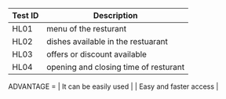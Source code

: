 |Test ID  |    Description  |  
-------------|-----------------------------------
|HL01     | menu of the resturant                    | 
|HL02     | dishes available in the restuarant       |
|HL03     | offers or discount available             |
|HL04     | opening and closing time of resturant    |


ADVANTAGE =
                  | It can be easily used  |
                  | Easy and faster access |
